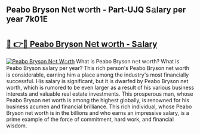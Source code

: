 ## Peabo Bryson N𝚎t w𝚘rth - Part-UJQ S𝚊lary per year 7k01E

# <h2><a href="http://gc2rwk.nevu.top/?p=Peabo+Bryson">🔗 👉🔴 Peabo Bryson N𝚎t w𝚘rth - S𝚊lary</a></h2>

[![Peabo Bryson N𝚎t W𝚘rth](https://i.imgur.com/Oavwk0R.jpeg)](http://gc2rwk.nevu.top/?p=Peabo+Bryson)
What is Peabo Bryson n𝚎t w𝚘rth? What is Peabo Bryson s𝚊lary per year?
This rich person's Peabo Bryson net worth is considerable, earning him a place among the industry's most financially successful. His salary is significant, but it is dwarfed by Peabo Bryson net worth, which is rumored to be even larger as a result of his various business interests and valuable real estate investments. This prosperous man, whose Peabo Bryson net worth is among the highest globally, is renowned for his business acumen and financial brilliance. This rich individual, whose Peabo Bryson net worth is in the billions and who earns an impressive salary, is a prime example of the force of commitment, hard work, and financial wisdom.
